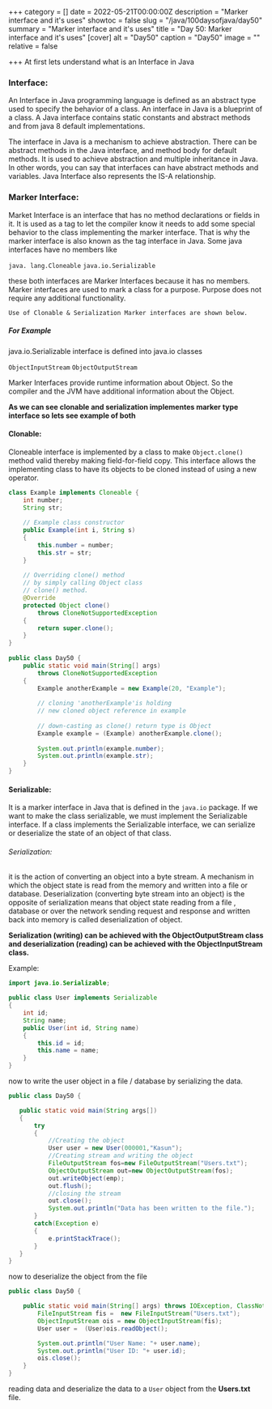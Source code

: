 +++
category = []
date = 2022-05-21T00:00:00Z
description = "Marker interface and it's uses"
showtoc = false
slug = "/java/100daysofjava/day50"
summary = "Marker interface and it's uses"
title = "Day 50: Marker interface and it's uses"
[cover]
alt = "Day50"
caption = "Day50"
image = ""
relative = false

+++
At first lets understand what is an Interface in Java

### Interface:

An Interface in Java programming language is defined as an abstract type used to specify the behavior of a class. An interface in Java is a blueprint of a class. A Java interface contains static constants and abstract methods and from java 8 default implementations.

The interface in Java is a mechanism to achieve abstraction. There can be abstract methods in the Java interface, and method body for default methods. It is used to achieve abstraction and multiple inheritance in Java. In other words, you can say that interfaces can have abstract methods and variables. Java Interface also represents the IS-A relationship.

### Marker Interface:

Market Interface is an interface that has no method declarations or fields in it. It is used as a tag to let the compiler know it needs to add some special behavior to the class implementing the marker interface. That is why the marker interface is also known as the tag interface in Java. Some java interfaces have no members like

`java. lang.Cloneable`
`java.io.Serializable`

these both interfaces are Marker Interfaces because it has no members. Marker interfaces are used to mark a class for a purpose. Purpose does not require any additional functionality. 

`Use of Clonable & Serialization Marker interfaces are shown below.`

##### For Example

java.io.Serializable interface is defined into java.io classes

`ObjectInputStream`
`ObjectOutputStream`

Marker Interfaces provide runtime information about Object. So the compiler and the JVM have additional information about the Object.

**As we can see clonable and serialization implementes marker type interface so lets see example of both**

#### Clonable:

Cloneable interface is implemented by a class to make `Object.clone()` method valid thereby making field-for-field copy. This interface allows the implementing class to have its objects to be cloned instead of using a new operator.

```java
class Example implements Cloneable {
    int number;
    String str;
  
    // Example class constructor
    public Example(int i, String s)
    {
        this.number = number;
        this.str = str;
    }
  
    // Overriding clone() method
    // by simply calling Object class
    // clone() method.
    @Override
    protected Object clone()
        throws CloneNotSupportedException
    {
        return super.clone();
    }
}
  
public class Day50 {
    public static void main(String[] args)
        throws CloneNotSupportedException
    {
        Example anotherExample = new Example(20, "Example");
  
        // cloning 'anotherExample'is holding
        // new cloned object reference in example
  
        // down-casting as clone() return type is Object
        Example example = (Example) anotherExample.clone();
  
        System.out.println(example.number);
        System.out.println(example.str);
    }
}
```

#### Serializable:

It is a marker interface in Java that is defined in the `java.io` package. If we want to make the class serializable, we must implement the Serializable interface. If a class implements the Serializable interface, we can serialize or deserialize the state of an object of that class.

###### Serialization:

it is the action of converting an object into a byte stream. A mechanism in which the object state is read from the memory and written into a file or database. Deserialization (converting byte stream into an object) is the opposite of serialization means that object state reading from a file , database or over the network sending request and response and written back into memory is called deserialization of object.

**Serialization (writing) can be achieved with the ObjectOutputStream class and deserialization (reading) can be achieved with the ObjectInputStream class.**

Example:

```java
import java.io.Serializable;

public class User implements Serializable
{
    int id;
    String name;
    public User(int id, String name)
    {
        this.id = id;
        this.name = name;
    }
}
```
 now to write the user object in a file / database by serializing the data.
 
 ```java
 public class Day50 {

    public static void main(String args[])
    {
        try
        {
            //Creating the object
            User user = new User(000001,"Kasun");
            //Creating stream and writing the object
            FileOutputStream fos=new FileOutputStream("Users.txt");
            ObjectOutputStream out=new ObjectOutputStream(fos);
            out.writeObject(emp);
            out.flush();
            //closing the stream
            out.close();
            System.out.println("Data has been written to the file.");
        }
        catch(Exception e)
        {
            e.printStackTrace();
        }
    }
}
 ```
now to deserialize the object from the file

```java
public class Day50 {

    public static void main(String[] args) throws IOException, ClassNotFoundException {
        FileInputStream fis =  new FileInputStream("Users.txt");
        ObjectInputStream ois = new ObjectInputStream(fis);
        User user =  (User)ois.readObject();

        System.out.println("User Name: "+ user.name);
        System.out.println("User ID: "+ user.id);
        ois.close();
    }
}
```
reading data and deserialize the data to a `User` object from the **Users.txt** file.
